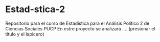 # Estad-stica-2
Repositorio para el curso de Estadística para el Análisis Político 2 de Ciencias Sociales PUCP
En estre proyecto se analizará .... (presionar el título y el lapicero)
